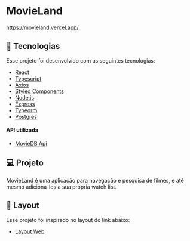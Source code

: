 # MovieLand
https://movieland.vercel.app/

## :rocket: Tecnologias

Esse projeto foi desenvolvido com as seguintes tecnologias:
- [React](https://reactjs.org/)
- [Typescript](https://www.typescriptlang.org/)
- [Axios](https://github.com/axios/axios)
- [Styled Components](https://styled-components.com/)
- [Node.js](https://nodejs.org/en/)
- [Express](https://expressjs.com/)
- [Typeorm](https://typeorm.io/)
- [Postgres](https://node-postgres.com/)

#### API utilizada
- [MovieDB Api](https://developers.themoviedb.org/3)

## :computer: Projeto
MovieLand é uma aplicação para navegação e pesquisa de filmes, e até mesmo adiciona-los a sua própria watch list.
## :bookmark: Layout
Esse projeto foi inspirado no layout do link abaixo:
- [Layout Web](https://dribbble.com/shots/14694236-MovieLand-Ratings-Reviews-and-where-to-watch-the-Best-Movies)
